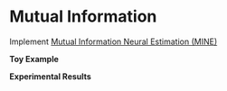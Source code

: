 # Mutual Information
Implement [Mutual Information Neural Estimation (MINE)](https://arxiv.org/abs/1801.04062)


**Toy Example**

**Experimental Results**
